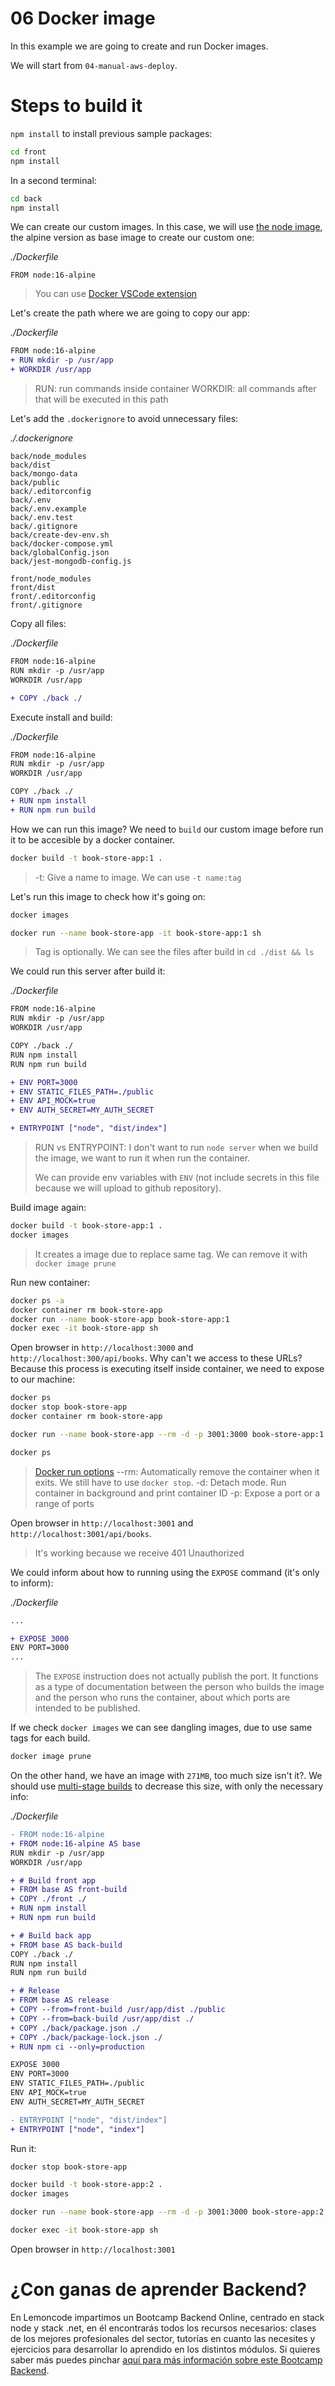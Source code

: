 # 06 Docker image

In this example we are going to create and run Docker images.

We will start from `04-manual-aws-deploy`.

# Steps to build it

`npm install` to install previous sample packages:

```bash
cd front
npm install

```

In a second terminal:

```bash
cd back
npm install

```

We can create our custom images. In this case, we will use [the node image](https://hub.docker.com/_/node), the alpine version as base image to create our custom one:

_./Dockerfile_

```Docker
FROM node:16-alpine
```

> You can use [Docker VSCode extension](https://code.visualstudio.com/docs/containers/overview)

Let's create the path where we are going to copy our app:

_./Dockerfile_

```diff
FROM node:16-alpine
+ RUN mkdir -p /usr/app
+ WORKDIR /usr/app

```

> RUN: run commands inside container
> WORKDIR: all commands after that will be executed in this path

Let's add the `.dockerignore` to avoid unnecessary files:

_./.dockerignore_

```
back/node_modules
back/dist
back/mongo-data
back/public
back/.editorconfig
back/.env
back/.env.example
back/.env.test
back/.gitignore
back/create-dev-env.sh
back/docker-compose.yml
back/globalConfig.json
back/jest-mongodb-config.js

front/node_modules
front/dist
front/.editorconfig
front/.gitignore

```

Copy all files:

_./Dockerfile_

```diff
FROM node:16-alpine
RUN mkdir -p /usr/app
WORKDIR /usr/app

+ COPY ./back ./

```

Execute install and build:

_./Dockerfile_

```diff
FROM node:16-alpine
RUN mkdir -p /usr/app
WORKDIR /usr/app

COPY ./back ./
+ RUN npm install
+ RUN npm run build

```

How we can run this image? We need to `build` our custom image before run it to be accesible by a docker container.

```bash
docker build -t book-store-app:1 .
```

> -t: Give a name to image. We can use `-t name:tag`

Let's run this image to check how it's going on:

```bash
docker images

docker run --name book-store-app -it book-store-app:1 sh
```

> Tag is optionally.
> We can see the files after build in `cd ./dist && ls`

We could run this server after build it:

_./Dockerfile_

```diff
FROM node:16-alpine
RUN mkdir -p /usr/app
WORKDIR /usr/app

COPY ./back ./
RUN npm install
RUN npm run build

+ ENV PORT=3000
+ ENV STATIC_FILES_PATH=./public
+ ENV API_MOCK=true
+ ENV AUTH_SECRET=MY_AUTH_SECRET

+ ENTRYPOINT ["node", "dist/index"]

```

> RUN vs ENTRYPOINT: I don't want to run `node server` when we build the image, we want to run it when run the container.
>
> We can provide env variables with `ENV` (not include secrets in this file because we will upload to github repository).

Build image again:

```bash
docker build -t book-store-app:1 .
docker images

```
> It creates a <none> image due to replace same tag.
> We can remove it with `docker image prune`

Run new container:

```bash
docker ps -a
docker container rm book-store-app
docker run --name book-store-app book-store-app:1
docker exec -it book-store-app sh
```

Open browser in `http://localhost:3000` and `http://localhost:300/api/books`. Why can't we access to these URLs? Because this process is executing itself inside container, we need to expose to our machine:

```bash
docker ps
docker stop book-store-app
docker container rm book-store-app

docker run --name book-store-app --rm -d -p 3001:3000 book-store-app:1

docker ps
```

> [Docker run options](https://docs.docker.com/engine/reference/commandline/run/)
> --rm: Automatically remove the container when it exits. We still have to use `docker stop`.
> -d: Detach mode. Run container in background and print container ID
> -p: Expose a port or a range of ports

Open browser in `http://localhost:3001` and `http://localhost:3001/api/books`.

> It's working because we receive 401 Unauthorized

We could inform about how to running using the `EXPOSE` command (it's only to inform):

_./Dockerfile_

```diff
...

+ EXPOSE 3000
ENV PORT=3000
...

```

> The `EXPOSE` instruction does not actually publish the port. It functions as a type of documentation between the person who builds the image and the person who runs the container, about which ports are intended to be published.

If we check `docker images` we can see dangling images, due to use same tags for each build.

```bash
docker image prune
```

On the other hand, we have an image with `271MB`, too much size isn't it?. We should use [multi-stage builds](https://docs.docker.com/develop/develop-images/multistage-build/) to decrease this size, with only the necessary info:

_./Dockerfile_

```diff
- FROM node:16-alpine
+ FROM node:16-alpine AS base
RUN mkdir -p /usr/app
WORKDIR /usr/app

+ # Build front app
+ FROM base AS front-build
+ COPY ./front ./
+ RUN npm install
+ RUN npm run build

+ # Build back app
+ FROM base AS back-build
COPY ./back ./
RUN npm install
RUN npm run build

+ # Release
+ FROM base AS release
+ COPY --from=front-build /usr/app/dist ./public
+ COPY --from=back-build /usr/app/dist ./
+ COPY ./back/package.json ./
+ COPY ./back/package-lock.json ./
+ RUN npm ci --only=production

EXPOSE 3000
ENV PORT=3000
ENV STATIC_FILES_PATH=./public
ENV API_MOCK=true
ENV AUTH_SECRET=MY_AUTH_SECRET

- ENTRYPOINT ["node", "dist/index"]
+ ENTRYPOINT ["node", "index"]

```

Run it:

```bash
docker stop book-store-app

docker build -t book-store-app:2 .
docker images

docker run --name book-store-app --rm -d -p 3001:3000 book-store-app:2

docker exec -it book-store-app sh

```

Open browser in `http://localhost:3001`

# ¿Con ganas de aprender Backend?

En Lemoncode impartimos un Bootcamp Backend Online, centrado en stack node y stack .net, en él encontrarás todos los recursos necesarios: clases de los mejores profesionales del sector, tutorías en cuanto las necesites y ejercicios para desarrollar lo aprendido en los distintos módulos. Si quieres saber más puedes pinchar [aquí para más información sobre este Bootcamp Backend](https://lemoncode.net/bootcamp-backend#bootcamp-backend/banner).
